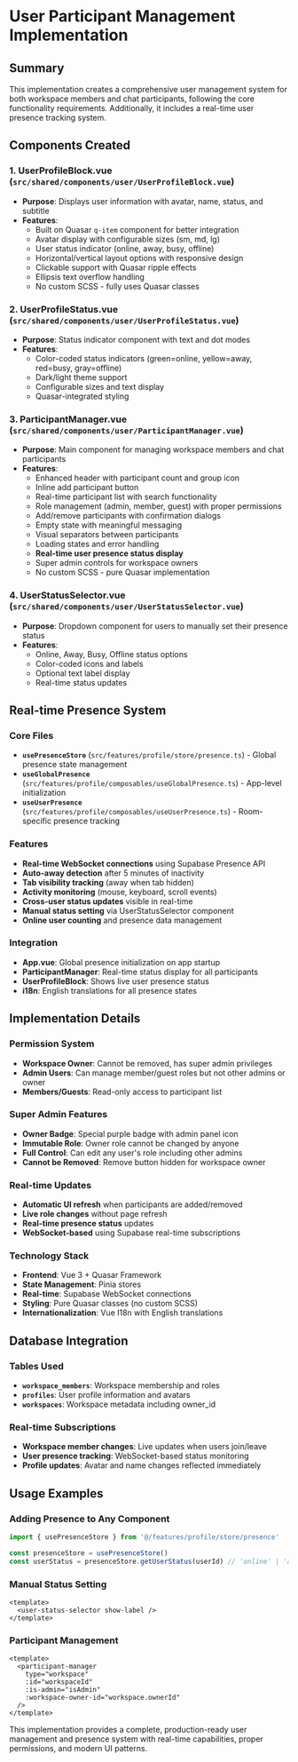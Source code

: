 # User Participant Management Implementation

## Summary

This implementation creates a comprehensive user management system for both workspace members and chat participants, following the core functionality requirements. Additionally, it includes a real-time user presence tracking system.

## Components Created

### 1. UserProfileBlock.vue (`src/shared/components/user/UserProfileBlock.vue`)
- **Purpose**: Displays user information with avatar, name, status, and subtitle
- **Features**:
  - Built on Quasar `q-item` component for better integration
  - Avatar display with configurable sizes (sm, md, lg)
  - User status indicator (online, away, busy, offline)
  - Horizontal/vertical layout options with responsive design
  - Clickable support with Quasar ripple effects
  - Ellipsis text overflow handling
  - No custom SCSS - fully uses Quasar classes

### 2. UserProfileStatus.vue (`src/shared/components/user/UserProfileStatus.vue`)
- **Purpose**: Status indicator component with text and dot modes
- **Features**:
  - Color-coded status indicators (green=online, yellow=away, red=busy, gray=offline)
  - Dark/light theme support
  - Configurable sizes and text display
  - Quasar-integrated styling

### 3. ParticipantManager.vue (`src/shared/components/user/ParticipantManager.vue`)
- **Purpose**: Main component for managing workspace members and chat participants
- **Features**:
  - Enhanced header with participant count and group icon
  - Inline add participant button
  - Real-time participant list with search functionality
  - Role management (admin, member, guest) with proper permissions
  - Add/remove participants with confirmation dialogs
  - Empty state with meaningful messaging
  - Visual separators between participants
  - Loading states and error handling
  - **Real-time user presence status display**
  - Super admin controls for workspace owners
  - No custom SCSS - pure Quasar implementation

### 4. UserStatusSelector.vue (`src/shared/components/user/UserStatusSelector.vue`)
- **Purpose**: Dropdown component for users to manually set their presence status
- **Features**:
  - Online, Away, Busy, Offline status options
  - Color-coded icons and labels
  - Optional text label display
  - Real-time status updates

## Real-time Presence System

### Core Files
- **`usePresenceStore`** (`src/features/profile/store/presence.ts`) - Global presence state management
- **`useGlobalPresence`** (`src/features/profile/composables/useGlobalPresence.ts`) - App-level initialization
- **`useUserPresence`** (`src/features/profile/composables/useUserPresence.ts`) - Room-specific presence tracking

### Features
- **Real-time WebSocket connections** using Supabase Presence API
- **Auto-away detection** after 5 minutes of inactivity
- **Tab visibility tracking** (away when tab hidden)
- **Activity monitoring** (mouse, keyboard, scroll events)
- **Cross-user status updates** visible in real-time
- **Manual status setting** via UserStatusSelector component
- **Online user counting** and presence data management

### Integration
- **App.vue**: Global presence initialization on app startup
- **ParticipantManager**: Real-time status display for all participants
- **UserProfileBlock**: Shows live user presence status
- **i18n**: English translations for all presence states

## Implementation Details

### Permission System
- **Workspace Owner**: Cannot be removed, has super admin privileges
- **Admin Users**: Can manage member/guest roles but not other admins or owner
- **Members/Guests**: Read-only access to participant list

### Super Admin Features
- **Owner Badge**: Special purple badge with admin panel icon
- **Immutable Role**: Owner role cannot be changed by anyone
- **Full Control**: Can edit any user's role including other admins
- **Cannot be Removed**: Remove button hidden for workspace owner

### Real-time Updates
- **Automatic UI refresh** when participants are added/removed
- **Live role changes** without page refresh
- **Real-time presence status** updates
- **WebSocket-based** using Supabase real-time subscriptions

### Technology Stack
- **Frontend**: Vue 3 + Quasar Framework
- **State Management**: Pinia stores
- **Real-time**: Supabase WebSocket connections
- **Styling**: Pure Quasar classes (no custom SCSS)
- **Internationalization**: Vue I18n with English translations

## Database Integration

### Tables Used
- **`workspace_members`**: Workspace membership and roles
- **`profiles`**: User profile information and avatars
- **`workspaces`**: Workspace metadata including owner_id

### Real-time Subscriptions
- **Workspace member changes**: Live updates when users join/leave
- **User presence tracking**: WebSocket-based status monitoring
- **Profile updates**: Avatar and name changes reflected immediately

## Usage Examples

### Adding Presence to Any Component
```typescript
import { usePresenceStore } from '@/features/profile/store/presence'

const presenceStore = usePresenceStore()
const userStatus = presenceStore.getUserStatus(userId) // 'online' | 'away' | 'busy' | 'offline'
```

### Manual Status Setting
```vue
<template>
  <user-status-selector show-label />
</template>
```

### Participant Management
```vue
<template>
  <participant-manager
    type="workspace"
    :id="workspaceId"
    :is-admin="isAdmin"
    :workspace-owner-id="workspace.ownerId"
  />
</template>
```

This implementation provides a complete, production-ready user management and presence system with real-time capabilities, proper permissions, and modern UI patterns.
